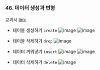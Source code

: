 ### 46. 데이터 생성과 변형
교과서 [link](https://r2bit.com/book_analytics/database-data-create.html)

- 테이블 생성하기 `create`
    ![image](https://user-images.githubusercontent.com/88718806/206214147-11c2b985-68cc-4a12-808e-7f2fe6e65d10.png)
    ![image](https://user-images.githubusercontent.com/88718806/206214191-40a67d57-be4f-4f11-aeb0-b231d1d637c2.png)
    
- 테이블 삭제하기 `drop`
    ![image](https://user-images.githubusercontent.com/88718806/206214267-6202f417-2679-4b02-bd19-cbdd419db91c.png)
    
- 데이터 끼워넣기 `insert`
    ![image](https://user-images.githubusercontent.com/88718806/206214307-e000987d-fbeb-4339-9af2-aaa567e87228.png)
    ![image](https://user-images.githubusercontent.com/88718806/206214338-0df2b557-82ba-49bd-9e0e-cacef25a8593.png)
    
- 데이터 삭제하기 `delete`
    ![image](https://user-images.githubusercontent.com/88718806/206214391-202dead9-1285-4a2c-9d1d-1ee2ef906f71.png)
